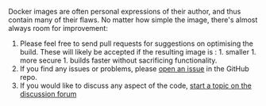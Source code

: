 Docker images are often personal expressions of their author, and thus contain many of their flaws.
No matter how simple the image, there's almost always room for improvement:

  1. Please feel free to send pull requests for suggestions on optimising the build. These will likely be accepted if the resulting image is :
    1. smaller
    1. more secure
    1. builds faster
    without sacrificing functionality.
  1. If you find any issues or problems, please [open an issue](https://github.com/AAROC/AnsibleContainer/issues/new) in the GitHub repo.
  1. If you would like to discuss any aspect of the code, [start a topic on the discussion forum](https://discourse.sci-gaia.eu)
